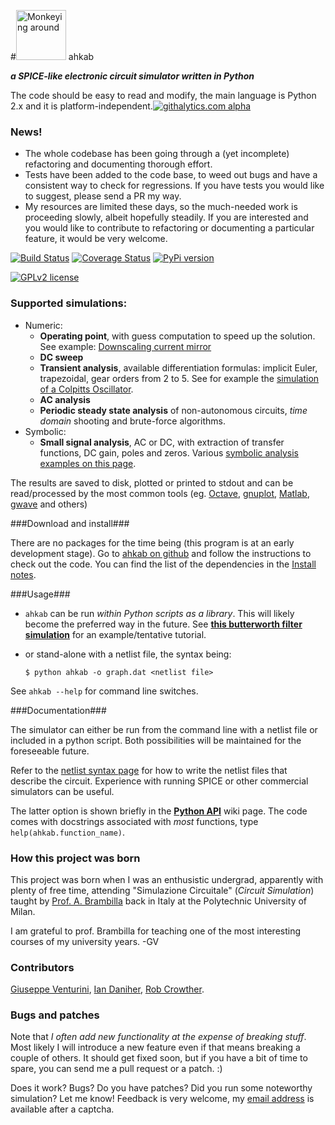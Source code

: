 #<img src="http://raw.github.com/wiki/ahkab/ahkab/images/logo_small.png" alt="Monkeying around" style="width: 80px;"/> ahkab

***a SPICE-like electronic circuit simulator written in Python***

The code should be easy to read and modify, the main language is Python 2.x and it is platform-independent.[![githalytics.com alpha](https://cruel-carlota.pagodabox.com/3f4b146d6a15f66802f1906e5cf4f68c "githalytics.com")](http://githalytics.com/ahkab/ahkab)

### News! ###

 * The whole codebase has been going through a (yet incomplete) refactoring and documenting thorough effort.
 * Tests have been added to the code base, to weed out bugs and have a consistent way to check for regressions. If you have tests you would like to suggest, please send a PR my way.
 *  My resources are limited these days, so the much-needed work is proceeding slowly, albeit hopefully steadily. If you are interested and you would like to contribute to refactoring or documenting a particular feature, it would be very welcome.

[![Build Status](https://travis-ci.org/ahkab/ahkab.png?branch=master)](https://travis-ci.org/ahkab/ahkab) [![Coverage Status](https://coveralls.io/repos/ahkab/ahkab/badge.png?branch=master)](https://coveralls.io/r/ahkab/ahkab?branch=master)
[![PyPi version](http://img.shields.io/badge/version-0.09-brightgreen.png)](https://pypi.python.org/pypi/ahkab/)
<!--- [![PyPi downloads](https://pypip.in/download/ahkab/badge.png)](https://pypi.python.org/pypi/ahkab/) --->
[![GPLv2 license](http://img.shields.io/badge/license-GPL%20v2-brightgreen.png)](https://raw.githubusercontent.com/ahkab/ahkab/master/LICENSE)

### Supported simulations: ###
  * Numeric:
    * **Operating point**, with guess computation to speed up the solution. See example: [Downscaling current mirror](https://github.com/ahkab/ahkab/wiki/Example:-OP-simulation)
    * **DC sweep**
    * **Transient analysis**, available differentiation formulas: implicit Euler, trapezoidal, gear orders from 2 to 5. See for example the [simulation of a Colpitts Oscillator](https://github.com/ahkab/ahkab/wiki/Example:-Transient-simulation-1).
    * **AC analysis**
    * **Periodic steady state analysis** of non-autonomous circuits, _time_ _domain_ shooting and brute-force algorithms.
  * Symbolic: 
    * **Small signal analysis**, AC or DC, with extraction of transfer functions, DC gain, poles and zeros. Various [symbolic analysis examples on this page](https://github.com/ahkab/ahkab/wiki/Example:-Symbolic-simulation).

The results are saved to disk, plotted or printed to stdout and can be read/processed by the most common tools (eg. [Octave](http://www.gnu.org/software/octave/), [gnuplot](http://www.gnuplot.info/), [Matlab](http://www.mathworks.com/products/matlab/), [gwave](http://www.telltronics.org/software/gwave/) and others)

###Download and install###

There are no packages for the time being (this program is at an early development stage). Go to [ahkab on github](https://github.com/ahkab/ahkab) and follow the instructions to check out the code. You can find the list of the dependencies in the [Install notes](https://github.com/ahkab/ahkab/wiki/Install:-Notes).

###Usage###

 * `ahkab` can be run _within Python scripts as a library_. This will likely become the preferred way in the future. See **[this butterworth filter simulation](https://github.com/ahkab/ahkab/wiki/Example:-Python-API)** for an example/tentative tutorial.

 * or stand-alone with a netlist file, the syntax being:

    `$ python ahkab -o graph.dat <netlist file>`

See `ahkab --help` for command line switches.

###Documentation###

The simulator can either be run from the command line with a netlist file or included in a python script. Both possibilities will be maintained for the foreseeable future. 

Refer to the [netlist syntax page](https://github.com/ahkab/ahkab/wiki/Help:-Netlist-Syntax) for how to write the netlist files that describe the circuit. Experience with running SPICE or other commercial simulators can be useful.

The latter option is shown briefly in the **[Python API](https://github.com/ahkab/ahkab/wiki/Example:-Python-API)** wiki page. The code comes with docstrings associated with _most_ functions, type `help(ahkab.function_name)`.

### How this project was born ###

This project was born when I was an enthusistic undergrad, apparently with plenty of free time, attending "Simulazione Circuitale" (*Circuit Simulation*) taught by [Prof. A. Brambilla](http://brambilla.dei.polimi.it/) back in Italy at the Polytechnic University of Milan.

I am grateful to prof. Brambilla for teaching one of the most interesting courses of my university years. -GV

### Contributors ###
[Giuseppe Venturini](https://github.com/ggventurini), [Ian Daniher](https://github.com/itdaniher), [Rob Crowther](https://github.com/weilawei).

### Bugs and patches ###

Note that _I often add new functionality at the expense of breaking stuff_. Most likely I will introduce a new feature even if that means breaking a couple of others. It should get fixed soon, but if you have a bit of time to spare, you can send me a pull request or a patch. :)

Does it work? Bugs? Do you have patches? Did you run some noteworthy simulation? Let me know! Feedback is very welcome, my [email address](http://tinymailto.com/5310) is available after a captcha.

